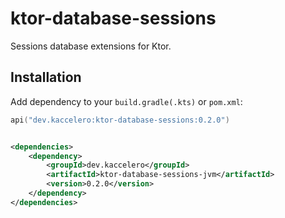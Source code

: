 # ktor-database-sessions

Sessions database extensions for Ktor.

## Installation

Add dependency to your `build.gradle(.kts)` or `pom.xml`:

```kotlin
api("dev.kaccelero:ktor-database-sessions:0.2.0")
```

```xml

<dependencies>
    <dependency>
        <groupId>dev.kaccelero</groupId>
        <artifactId>ktor-database-sessions-jvm</artifactId>
        <version>0.2.0</version>
    </dependency>
</dependencies>
```
